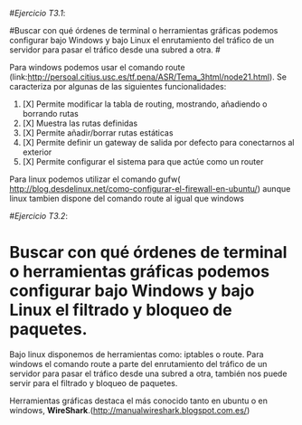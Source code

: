 #*Ejercicio T3.1*:

#Buscar con qué órdenes de terminal o herramientas gráficas podemos configurar bajo Windows y bajo Linux el enrutamiento del tráfico de un servidor para pasar el tráfico desde una subred a otra. #

Para windows podemos usar el comando  route (link:http://persoal.citius.usc.es/tf.pena/ASR/Tema_3html/node21.html).
Se caracteriza por algunas de las siguientes funcionalidades:  

1. [X] Permite modificar la tabla de routing, mostrando, añadiendo o borrando rutas
2. [X] Muestra las rutas definidas
3. [X] Permite añadir/borrar rutas estáticas
4. [X] Permite definir un gateway de salida por defecto para conectarnos al exterior
5. [X] Permite configurar el sistema para que actúe como un router


Para linux podemos utilizar el comando gufw( http://blog.desdelinux.net/como-configurar-el-firewall-en-ubuntu/) aunque linux tambien dispone del comando route al igual que windows


#*Ejercicio T3.2*:

# Buscar con qué órdenes de terminal o herramientas gráficas podemos configurar bajo Windows y bajo Linux el filtrado y bloqueo de paquetes. 

Bajo linux disponemos de herramientas como: iptables o route.
Para windows el comando route a parte del enrutamiento del tráfico de un servidor para pasar el
tráfico desde una subred a otra, también nos puede servir para el filtrado y bloqueo de paquetes. 

Herramientas gráficas destaca el más conocido tanto en ubuntu o en windows, **WireShark**.(http://manualwireshark.blogspot.com.es/)